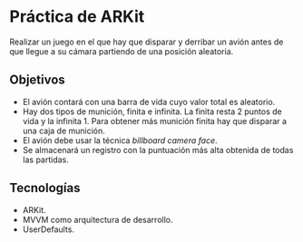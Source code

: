 # Práctica de ARKit
Realizar un juego en el que hay que disparar y derribar un avión antes de que llegue a su cámara partiendo de una posición aleatoria.

## Objetivos

- El avión contará con una barra de vida cuyo valor total es aleatorio. 
- Hay dos tipos de munición, finita e infinita. La finita resta 2 puntos de vida y la infinita 1. Para obtener más munición finita hay que disparar a una caja de munición.
- El avión debe usar la técnica *billboard camera face*.
- Se almacenará un registro con la puntuación más alta obtenida de todas las partidas.

## Tecnologías

- ARKit.
- MVVM como arquitectura de desarrollo.
- UserDefaults.
